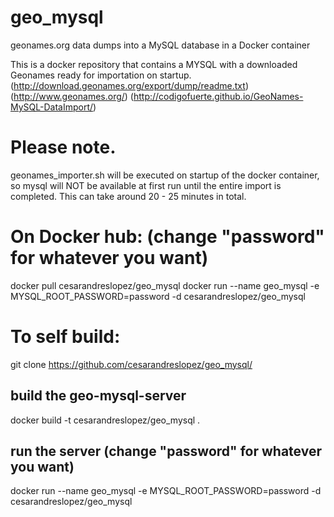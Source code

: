 # geo_mysql
geonames.org data dumps into a MySQL database in a Docker container

This is a docker repository that contains a MYSQL with a downloaded Geonames ready for importation on startup.
(http://download.geonames.org/export/dump/readme.txt)
(http://www.geonames.org/)
(http://codigofuerte.github.io/GeoNames-MySQL-DataImport/)

# Please note.
geonames_importer.sh will be executed on startup of the docker container, so mysql will NOT be available at first run until the entire import is completed. This can take around 20 - 25 minutes in total.

# On Docker hub: (change "password" for whatever you want)
docker pull cesarandreslopez/geo_mysql
docker run --name geo_mysql -e MYSQL_ROOT_PASSWORD=password -d cesarandreslopez/geo_mysql

# To self build:

git clone https://github.com/cesarandreslopez/geo_mysql/
## build the geo-mysql-server
docker build -t cesarandreslopez/geo_mysql .

## run the server (change "password" for whatever you want)
docker run --name geo_mysql -e MYSQL_ROOT_PASSWORD=password -d cesarandreslopez/geo_mysql
